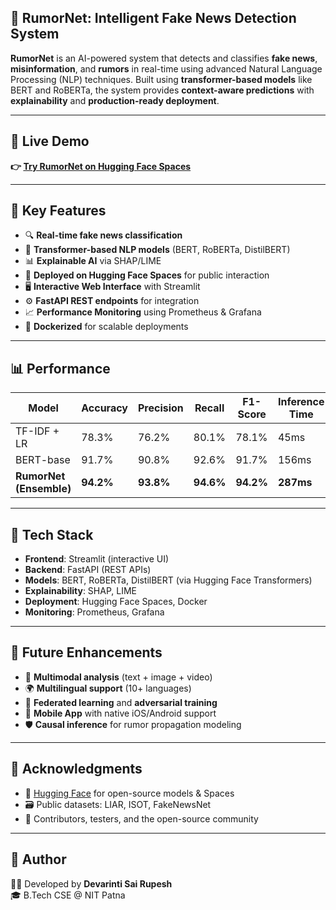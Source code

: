 ## 📰 RumorNet: Intelligent Fake News Detection System

**RumorNet** is an AI-powered system that detects and classifies **fake news**, **misinformation**, and **rumors** in real-time using advanced Natural Language Processing (NLP) techniques. Built using **transformer-based models** like BERT and RoBERTa, the system provides **context-aware predictions** with **explainability** and **production-ready deployment**.

---

## 🚀 Live Demo
**👉 [Try RumorNet on Hugging Face Spaces](https://huggingface.co/spaces/sairupesh07/rumornet-fake-detection)**

---

## 🎯 Key Features

- 🔍 **Real-time fake news classification**
- 🧠 **Transformer-based NLP models** (BERT, RoBERTa, DistilBERT)
- 📊 **Explainable AI** via SHAP/LIME
- 🚀 **Deployed on Hugging Face Spaces** for public interaction
- 🖥️ **Interactive Web Interface** with Streamlit
- ⚙️ **FastAPI REST endpoints** for integration
- 📈 **Performance Monitoring** using Prometheus & Grafana
- 🐋 **Dockerized** for scalable deployments

---

## 📊 Performance

| Model             | Accuracy | Precision | Recall | F1-Score | Inference Time |
|------------------|----------|-----------|--------|----------|----------------|
| TF-IDF + LR      | 78.3%    | 76.2%     | 80.1%  | 78.1%    | 45ms           |
| BERT-base        | 91.7%    | 90.8%     | 92.6%  | 91.7%    | 156ms          |
| **RumorNet (Ensemble)** | **94.2%** | **93.8%** | **94.6%** | **94.2%** | **287ms**     |

---
## 🧱 Tech Stack

- **Frontend**: Streamlit (interactive UI)
- **Backend**: FastAPI (REST APIs)
- **Models**: BERT, RoBERTa, DistilBERT (via Hugging Face Transformers)
- **Explainability**: SHAP, LIME
- **Deployment**: Hugging Face Spaces, Docker
- **Monitoring**: Prometheus, Grafana

---

## 🌱 Future Enhancements

- 🧩 **Multimodal analysis** (text + image + video)
- 🌍 **Multilingual support** (10+ languages)
- 🧠 **Federated learning** and **adversarial training**
- 📱 **Mobile App** with native iOS/Android support
- 🛡️ **Causal inference** for rumor propagation modeling

---

## 🙌 Acknowledgments

- 🤗 [Hugging Face](https://huggingface.co/) for open-source models & Spaces
- 🗃️ Public datasets: LIAR, ISOT, FakeNewsNet
- 👏 Contributors, testers, and the open-source community
---
## 📢 Author

👨‍💻 Developed by **Devarinti Sai Rupesh**  
🎓 B.Tech CSE @ NIT Patna  


